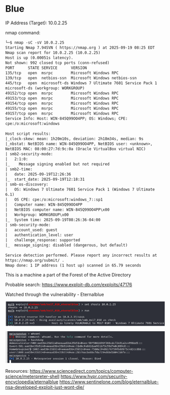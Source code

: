 # Blue 

IP Address (Target): 10.0.2.25

nmap command:
```
└─$ nmap -sC -sV 10.0.2.25     
Starting Nmap 7.94SVN ( https://nmap.org ) at 2025-09-19 08:25 EDT
Nmap scan report for 10.0.2.25 (10.0.2.25)
Host is up (0.00051s latency).
Not shown: 992 closed tcp ports (conn-refused)
PORT      STATE SERVICE      VERSION
135/tcp   open  msrpc        Microsoft Windows RPC
139/tcp   open  netbios-ssn  Microsoft Windows netbios-ssn
445/tcp   open  microsoft-ds Windows 7 Ultimate 7601 Service Pack 1 microsoft-ds (workgroup: WORKGROUP)
49152/tcp open  msrpc        Microsoft Windows RPC
49153/tcp open  msrpc        Microsoft Windows RPC
49154/tcp open  msrpc        Microsoft Windows RPC
49155/tcp open  msrpc        Microsoft Windows RPC
49157/tcp open  msrpc        Microsoft Windows RPC
Service Info: Host: WIN-845Q99OO4PP; OS: Windows; CPE: cpe:/o:microsoft:windows

Host script results:
|_clock-skew: mean: 1h20m10s, deviation: 2h18m34s, median: 9s
|_nbstat: NetBIOS name: WIN-845Q99OO4PP, NetBIOS user: <unknown>, NetBIOS MAC: 08:00:27:7d:9c:0a (Oracle VirtualBox virtual NIC)
| smb2-security-mode: 
|   2:1:0: 
|_    Message signing enabled but not required
| smb2-time: 
|   date: 2025-09-19T12:26:36
|_  start_date: 2025-09-19T12:18:31
| smb-os-discovery: 
|   OS: Windows 7 Ultimate 7601 Service Pack 1 (Windows 7 Ultimate 6.1)
|   OS CPE: cpe:/o:microsoft:windows_7::sp1
|   Computer name: WIN-845Q99OO4PP
|   NetBIOS computer name: WIN-845Q99OO4PP\x00
|   Workgroup: WORKGROUP\x00
|_  System time: 2025-09-19T08:26:36-04:00
| smb-security-mode: 
|   account_used: guest
|   authentication_level: user
|   challenge_response: supported
|_  message_signing: disabled (dangerous, but default)

Service detection performed. Please report any incorrect results at https://nmap.org/submit/ .
Nmap done: 1 IP address (1 host up) scanned in 65.79 seconds

```

This is a machine a part of the Forest of the Active Directory

Probable search: https://www.exploit-db.com/exploits/47176

Watched through the vulnerability - Eternalblue

![alt text](image.png)

![alt text](image-1.png)


Resources: 
https://www.sciencedirect.com/topics/computer-science/meterpreter-shell
https://www.hypr.com/security-encyclopedia/eternalblue
https://www.sentinelone.com/blog/eternalblue-nsa-developed-exploit-just-wont-die/